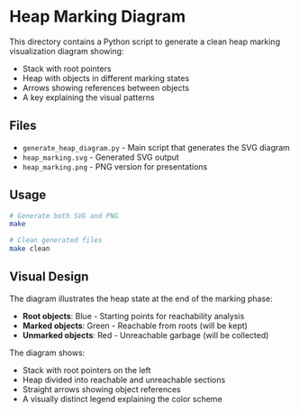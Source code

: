 # Heap Marking Diagram

This directory contains a Python script to generate a clean heap marking visualization diagram showing:
- Stack with root pointers
- Heap with objects in different marking states
- Arrows showing references between objects
- A key explaining the visual patterns

## Files

- `generate_heap_diagram.py` - Main script that generates the SVG diagram
- `heap_marking.svg` - Generated SVG output
- `heap_marking.png` - PNG version for presentations

## Usage

```bash
# Generate both SVG and PNG
make

# Clean generated files
make clean
```

## Visual Design

The diagram illustrates the heap state at the end of the marking phase:
- **Root objects**: Blue - Starting points for reachability analysis
- **Marked objects**: Green - Reachable from roots (will be kept)
- **Unmarked objects**: Red - Unreachable garbage (will be collected)

The diagram shows:
- Stack with root pointers on the left
- Heap divided into reachable and unreachable sections
- Straight arrows showing object references
- A visually distinct legend explaining the color scheme